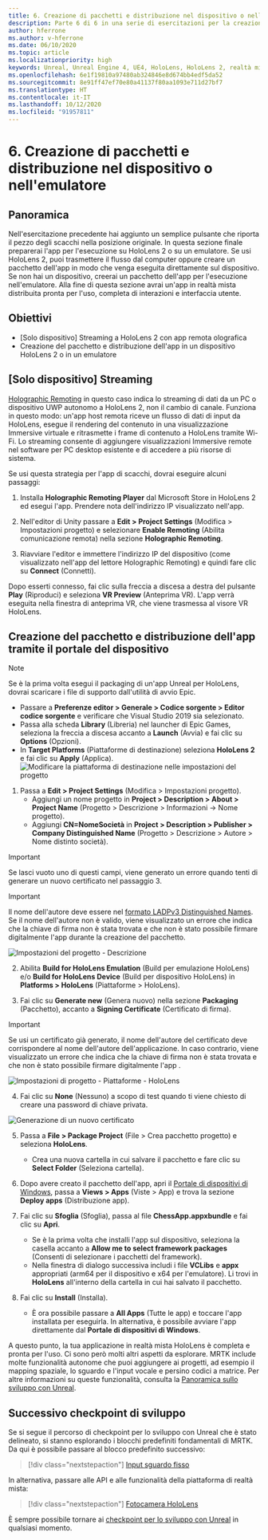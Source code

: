 ```yaml
---
title: 6. Creazione di pacchetti e distribuzione nel dispositivo o nell'emulatore
description: Parte 6 di 6 in una serie di esercitazioni per la creazione di una semplice app di scacchi con Unreal Engine 4 e il plug-in UX Tools di Mixed Reality Toolkit
author: hferrone
ms.author: v-hferrone
ms.date: 06/10/2020
ms.topic: article
ms.localizationpriority: high
keywords: Unreal, Unreal Engine 4, UE4, HoloLens, HoloLens 2, realtà mista, esercitazione, guida introduttiva, mrtk, uxt, UX Tools, documentazione
ms.openlocfilehash: 6e1f19810a97480ab324846e8d674bb4edf5da52
ms.sourcegitcommit: 8e91ff47ef70e80a41137f80aa1093e711d27bf7
ms.translationtype: HT
ms.contentlocale: it-IT
ms.lasthandoff: 10/12/2020
ms.locfileid: "91957811"
---
```

# <a name="6-packaging--deploying-to-device-or-emulator"></a>6. Creazione di pacchetti e distribuzione nel dispositivo o nell'emulatore

## <a name="overview"></a>Panoramica

Nell'esercitazione precedente hai aggiunto un semplice pulsante che riporta il pezzo degli scacchi nella posizione originale. In questa sezione finale preparerai l'app per l'esecuzione su HoloLens 2 o su un emulatore. Se usi HoloLens 2, puoi trasmettere il flusso dal computer oppure creare un pacchetto dell'app in modo che venga eseguita direttamente sul dispositivo. Se non hai un dispositivo, creerai un pacchetto dell'app per l'esecuzione nell'emulatore. Alla fine di questa sezione avrai un'app in realtà mista distribuita pronta per l'uso, completa di interazioni e interfaccia utente.

## <a name="objectives"></a>Obiettivi

* [Solo dispositivo] Streaming a HoloLens 2 con app remota olografica
* Creazione del pacchetto e distribuzione dell'app in un dispositivo HoloLens 2 o in un emulatore

## <a name="device-only-streaming"></a>[Solo dispositivo] Streaming
[Holographic Remoting](https://docs.microsoft.com/windows/mixed-reality/add-holographic-remoting) in questo caso indica lo streaming di dati da un PC o dispositivo UWP autonomo a HoloLens 2, non il cambio di canale. Funziona in questo modo: un'app host remota riceve un flusso di dati di input da HoloLens, esegue il rendering del contenuto in una visualizzazione Immersive virtuale e ritrasmette i frame di contenuto a HoloLens tramite Wi-Fi. Lo streaming consente di aggiungere visualizzazioni Immersive remote nel software per PC desktop esistente e di accedere a più risorse di sistema.

Se usi questa strategia per l'app di scacchi, dovrai eseguire alcuni passaggi:

1.  Installa **Holographic Remoting Player** dal Microsoft Store in HoloLens 2 ed esegui l'app. Prendere nota dell'indirizzo IP visualizzato nell'app.

2.  Nell'editor di Unity passare a **Edit > Project Settings** (Modifica > Impostazioni progetto) e selezionare **Enable Remoting** (Abilita comunicazione remota) nella sezione **Holographic Remoting**.

3.  Riavviare l'editor e immettere l'indirizzo IP del dispositivo (come visualizzato nell'app del lettore Holographic Remoting) e quindi fare clic su **Connect** (Connetti).

Dopo esserti connesso, fai clic sulla freccia a discesa a destra del pulsante **Play** (Riproduci) e seleziona **VR Preview** (Anteprima VR). L'app verrà eseguita nella finestra di anteprima VR, che viene trasmessa al visore VR HoloLens.

## <a name="packaging-and-deploying-the-app-via-device-portal"></a>Creazione del pacchetto e distribuzione dell'app tramite il portale del dispositivo

>[!NOTE]
>Se è la prima volta esegui il packaging di un'app Unreal per HoloLens, dovrai scaricare i file di supporto dall'utilità di avvio Epic.
>- Passare a **Preferenze editor > Generale > Codice sorgente > Editor codice sorgente** e verificare che Visual Studio 2019 sia selezionato.
>- Passa alla scheda **Library** (Libreria) nel launcher di Epic Games, seleziona la freccia a discesa accanto a **Launch** (Avvia) e fai clic su **Options** (Opzioni).
>- In **Target Platforms** (Piattaforme di destinazione) seleziona **HoloLens 2** e fai clic su **Apply** (Applica).
>![Modificare la piattaforma di destinazione nelle impostazioni del progetto](images/unreal-uxt/6-installationoptions.PNG)

1.  Passa a **Edit > Project Settings** (Modifica > Impostazioni progetto).
    * Aggiungi un nome progetto in **Project > Description > About > Project Name** (Progetto > Descrizione > Informazioni -> Nome progetto).
    * Aggiungi **CN=NomeSocietà** in **Project > Description > Publisher > Company Distinguished Name** (Progetto > Descrizione > Autore > Nome distinto società).

> [!IMPORTANT]
> Se lasci vuoto uno di questi campi, viene generato un errore quando tenti di generare un nuovo certificato nel passaggio 3.

> [!IMPORTANT]
> Il nome dell'autore deve essere nel [formato LADPv3 Distinguished Names](https://www.ietf.org/rfc/rfc2253.txt). Se il nome dell'autore non è valido, viene visualizzato un errore che indica che la chiave di firma non è stata trovata e che non è stato possibile firmare digitalmente l'app durante la creazione del pacchetto.

![Impostazioni del progetto - Descrizione](images/unreal-uxt/6-cn.PNG)

2.  Abilita **Build for HoloLens Emulation** (Build per emulazione HoloLens) e/o **Build for HoloLens Device** (Build per dispositivo HoloLens) in **Platforms > HoloLens** (Piattaforme > HoloLens).

3.  Fai clic su **Generate new** (Genera nuovo) nella sezione **Packaging** (Pacchetto), accanto a **Signing Certificate** (Certificato di firma).

> [!IMPORTANT]
> Se usi un certificato già generato, il nome dell'autore del certificato deve corrispondere al nome dell'autore dell'applicazione. In caso contrario, viene visualizzato un errore che indica che la chiave di firma non è stata trovata e che non è stato possibile firmare digitalmente l'app .

![Impostazioni di progetto - Piattaforme - HoloLens](images/unreal-uxt/6-packaging.PNG)

4. Fai clic su **None** (Nessuno) a scopo di test quando ti viene chiesto di creare una password di chiave privata.

![Generazione di un nuovo certificato](images/unreal-uxt/6-private-key-testing.png)

5. Passa a **File > Package Project** (File > Crea pacchetto progetto) e seleziona **HoloLens**.
    * Crea una nuova cartella in cui salvare il pacchetto e fare clic su **Select Folder** (Seleziona cartella).

6.  Dopo avere creato il pacchetto dell'app, apri il [Portale di dispositivi di Windows](https://docs.microsoft.com/windows/mixed-reality/using-the-windows-device-portal), passa a **Views > Apps** (Viste > App) e trova la sezione **Deploy apps** (Distribuzione app).

7.  Fai clic su **Sfoglia** (Sfoglia), passa al file **ChessApp.appxbundle** e fai clic su **Apri**.

    * Se è la prima volta che installi l'app sul dispositivo, seleziona la casella accanto a **Allow me to select framework packages** (Consenti di selezionare i pacchetti del framework).
    * Nella finestra di dialogo successiva includi i file **VCLibs** e **appx** appropriati (arm64 per il dispositivo e x64 per l'emulatore). Li trovi in **HoloLens** all'interno della cartella in cui hai salvato il pacchetto.

8.  Fai clic su **Install** (Installa).
    * È ora possibile passare a **All Apps** (Tutte le app) e toccare l'app installata per eseguirla. In alternativa, è possibile avviare l'app direttamente dal **Portale di dispositivi di Windows**. 

A questo punto, la tua applicazione in realtà mista HoloLens è completa e pronta per l'uso. Ci sono però molti altri aspetti da esplorare. MRTK include molte funzionalità autonome che puoi aggiungere ai progetti, ad esempio il mapping spaziale, lo sguardo e l'input vocale e persino codici a matrice. Per altre informazioni su queste funzionalità, consulta la [Panoramica sullo sviluppo con Unreal](https://docs.microsoft.com/windows/mixed-reality/unreal-development-overview).

## <a name="next-development-checkpoint"></a>Successivo checkpoint di sviluppo

Se si segue il percorso di checkpoint per lo sviluppo con Unreal che è stato delineato, si stanno esplorando i blocchi predefiniti fondamentali di MRTK. Da qui è possibile passare al blocco predefinito successivo:

> [!div class="nextstepaction"]
> [Input sguardo fisso](../unreal-gaze-input.md)

In alternativa, passare alle API e alle funzionalità della piattaforma di realtà mista:

> [!div class="nextstepaction"]
> [Fotocamera HoloLens](../unreal-hololens-camera.md)

È sempre possibile tornare ai [checkpoint per lo sviluppo con Unreal](../unreal-development-overview.md#2-core-building-blocks) in qualsiasi momento.
